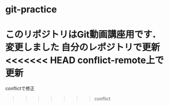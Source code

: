 # git-practice
このリポジトリはGit動画講座用です．
変更しました
自分のレポジトリで更新
<<<<<<< HEAD
conflict-remote上で更新
=======

conflictで修正
>>>>>>> conflict
